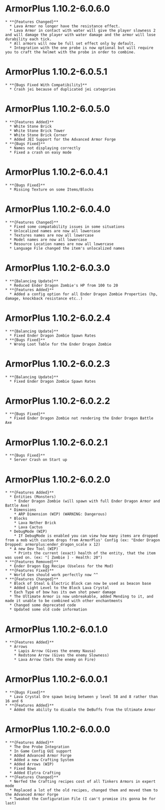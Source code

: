 **ArmorPlus 1.10.2-6.0.6.0**
============================
~~~~~~~~~~~~~~~~~~~~~~~~~~~~~~~~~~~~~~~~~~~~~~~~~~~~~~~~~~~~~~~~~~~~~~~~~~~~~~~~~~~~~
* **{Features Changed}**
  * Lava Armor no longer have the resistance effect.
  * Lava Armor in contact with water will give the player slowness 2 and will damage the player with water damage and the armor will lose durability each tick.
  * All armors will now be full set effect only by default.
  * Integration with the one probe is now optional but will require you to craft the helmet with the probe in order to combine.
~~~~~~~~~~~~~~~~~~~~~~~~~~~~~~~~~~~~~~~~~~~~~~~~~~~~~~~~~~~~~~~~~~~~~~~~~~~~~~~~~~~~~
**ArmorPlus 1.10.2-6.0.5.1**
============================
~~~~~~~~~~~~~~~~~~~~~~~~~~~~~~~~~~~~~~~~~~~~~~~~~~~~~~~~~~~~~~~~~~~~~~~~~~~~~~~~~~~~~
* **{Bugs Fixed With Compatibility}**
  * Crash jei because of duplicated jei categories
~~~~~~~~~~~~~~~~~~~~~~~~~~~~~~~~~~~~~~~~~~~~~~~~~~~~~~~~~~~~~~~~~~~~~~~~~~~~~~~~~~~~~
**ArmorPlus 1.10.2-6.0.5.0**
============================
~~~~~~~~~~~~~~~~~~~~~~~~~~~~~~~~~~~~~~~~~~~~~~~~~~~~~~~~~~~~~~~~~~~~~~~~~~~~~~~~~~~~~
* **{Features Added}**
  * White Stone Brick
  * White Stone Brick Tower
  * White Stone Brick Corner
  * Added JEI Support for the Advanced Armor Forge
* **{Bugs Fixed}**
  * Names not displaying correctly
  * Fixed a crash on easy mode
~~~~~~~~~~~~~~~~~~~~~~~~~~~~~~~~~~~~~~~~~~~~~~~~~~~~~~~~~~~~~~~~~~~~~~~~~~~~~~~~~~~~~
**ArmorPlus 1.10.2-6.0.4.1**
============================
~~~~~~~~~~~~~~~~~~~~~~~~~~~~~~~~~~~~~~~~~~~~~~~~~~~~~~~~~~~~~~~~~~~~~~~~~~~~~~~~~~~~~
* **{Bugs Fixed}**
  * Missing Texture on some Items/Blocks
~~~~~~~~~~~~~~~~~~~~~~~~~~~~~~~~~~~~~~~~~~~~~~~~~~~~~~~~~~~~~~~~~~~~~~~~~~~~~~~~~~~~~
**ArmorPlus 1.10.2-6.0.4.0**
============================
~~~~~~~~~~~~~~~~~~~~~~~~~~~~~~~~~~~~~~~~~~~~~~~~~~~~~~~~~~~~~~~~~~~~~~~~~~~~~~~~~~~~~
* **{Features Changed}**
  * Fixed some compatability issues in some situations
  * Unlocalized names are now all lowercase
  * Textures names are now all lowercase
  * Model names are now all lowercase
  * Resource Location names are now all lowercase
  * Language File changed the item's unlocalized names
~~~~~~~~~~~~~~~~~~~~~~~~~~~~~~~~~~~~~~~~~~~~~~~~~~~~~~~~~~~~~~~~~~~~~~~~~~~~~~~~~~~~~
**ArmorPlus 1.10.2-6.0.3.0**
============================
~~~~~~~~~~~~~~~~~~~~~~~~~~~~~~~~~~~~~~~~~~~~~~~~~~~~~~~~~~~~~~~~~~~~~~~~~~~~~~~~~~~~~
* **{Balancing Update}**
  * Reduced Ender Dragon Zombie's HP from 100 to 20
* **{Features Added}**
  * Added a config option for all Ender Dragon Zombie Properties (hp, damage, knockback resistance etc..)
~~~~~~~~~~~~~~~~~~~~~~~~~~~~~~~~~~~~~~~~~~~~~~~~~~~~~~~~~~~~~~~~~~~~~~~~~~~~~~~~~~~~~
**ArmorPlus 1.10.2-6.0.2.4**
============================
~~~~~~~~~~~~~~~~~~~~~~~~~~~~~~~~~~~~~~~~~~~~~~~~~~~~~~~~~~~~~~~~~~~~~~~~~~~~~~~~~~~~~
* **{Balancing Update}**
  * Fixed Ender Dragon Zombie Spawn Rates
* **{Bugs Fixed}**
  * Wrong Loot Table for the Ender Dragon Zombie
~~~~~~~~~~~~~~~~~~~~~~~~~~~~~~~~~~~~~~~~~~~~~~~~~~~~~~~~~~~~~~~~~~~~~~~~~~~~~~~~~~~~~
**ArmorPlus 1.10.2-6.0.2.3**
============================
~~~~~~~~~~~~~~~~~~~~~~~~~~~~~~~~~~~~~~~~~~~~~~~~~~~~~~~~~~~~~~~~~~~~~~~~~~~~~~~~~~~~~
* **{Balancing Update}**
  * Fixed Ender Dragon Zombie Spawn Rates
~~~~~~~~~~~~~~~~~~~~~~~~~~~~~~~~~~~~~~~~~~~~~~~~~~~~~~~~~~~~~~~~~~~~~~~~~~~~~~~~~~~~~
**ArmorPlus 1.10.2-6.0.2.2**
============================
~~~~~~~~~~~~~~~~~~~~~~~~~~~~~~~~~~~~~~~~~~~~~~~~~~~~~~~~~~~~~~~~~~~~~~~~~~~~~~~~~~~~~
* **{Bugs Fixed}**
  * Fixed Ender Dragon Zombie not rendering the Ender Dragon Battle Axe
~~~~~~~~~~~~~~~~~~~~~~~~~~~~~~~~~~~~~~~~~~~~~~~~~~~~~~~~~~~~~~~~~~~~~~~~~~~~~~~~~~~~~
**ArmorPlus 1.10.2-6.0.2.1**
============================
~~~~~~~~~~~~~~~~~~~~~~~~~~~~~~~~~~~~~~~~~~~~~~~~~~~~~~~~~~~~~~~~~~~~~~~~~~~~~~~~~~~~~
* **{Bugs Fixed}**
  * Server Crash on Start up
~~~~~~~~~~~~~~~~~~~~~~~~~~~~~~~~~~~~~~~~~~~~~~~~~~~~~~~~~~~~~~~~~~~~~~~~~~~~~~~~~~~~~
**ArmorPlus 1.10.2-6.0.2.0**
============================
~~~~~~~~~~~~~~~~~~~~~~~~~~~~~~~~~~~~~~~~~~~~~~~~~~~~~~~~~~~~~~~~~~~~~~~~~~~~~~~~~~~~~
* **{Features Added}**
  * Entities (Monsters)
    * Ender Dragon Zombie (will spawn with full Ender Dragon Armor and Battle Axe)
  * Dimensions
    * ARP Dimension (WIP) (WARNING: Dangerous)
  * Blocks
    * Lava Nether Brick
    * Lava Cactus
  * DebugMode (WIP)
    * If DebugMode is enabled you can view how many items are dropped from a mob with custom drops from ArmorPlus' Config (ex: "Ender Dragon Dropped: armorplus:ender_dragon_scale x 12)
  * A new Dev Tool (WIP)
    * Prints the current (exact) health of the entity, that the item was used on. (ex: "[ Zombie ] - Health: 20")
* **{Features Removed}**
  * Ender Dragon Egg Recipe (Useless for the Mod)
* **{Features Fixed}**
  * World Gen should work perfectly now ^^
* **{Features Changed}**
  * Block of Steal & Electric Block can now be used as beacon base
  * Added Light Level to the Block Lava Crystal
  * Each Type of bow has its own shot power damage
  * The Ultimate Armor is now unbreakable, added Mending to it, and made it unable to be combined with other enchantments
  * Changed some deprecated code
  * Updated some old code information
~~~~~~~~~~~~~~~~~~~~~~~~~~~~~~~~~~~~~~~~~~~~~~~~~~~~~~~~~~~~~~~~~~~~~~~~~~~~~~~~~~~~~
**ArmorPlus 1.10.2-6.0.1.0**
============================
~~~~~~~~~~~~~~~~~~~~~~~~~~~~~~~~~~~~~~~~~~~~~~~~~~~~~~~~~~~~~~~~~~~~~~~~~~~~~~~~~~~~~
* **{Features Added}**
  * Arrows
    * Lapis Arrow (Gives the enemy Nausa)
    * Redstone Arrow (Gives the enemy Slowness)
    * Lava Arrow (Sets the enemy on Fire)
~~~~~~~~~~~~~~~~~~~~~~~~~~~~~~~~~~~~~~~~~~~~~~~~~~~~~~~~~~~~~~~~~~~~~~~~~~~~~~~~~~~~~
**ArmorPlus 1.10.2-6.0.0.1**
============================
~~~~~~~~~~~~~~~~~~~~~~~~~~~~~~~~~~~~~~~~~~~~~~~~~~~~~~~~~~~~~~~~~~~~~~~~~~~~~~~~~~~~~
* **{Bugs Fixed}**
  * Lava Crystal Ore spawn being between y level 58 and 8 rather than 16 and 6
* **{Features Added}**
  * Added the ability to disable the DeBuffs from the Ultimate Armor
~~~~~~~~~~~~~~~~~~~~~~~~~~~~~~~~~~~~~~~~~~~~~~~~~~~~~~~~~~~~~~~~~~~~~~~~~~~~~~~~~~~~~
**ArmorPlus 1.10.2-6.0.0.0**
============================
~~~~~~~~~~~~~~~~~~~~~~~~~~~~~~~~~~~~~~~~~~~~~~~~~~~~~~~~~~~~~~~~~~~~~~~~~~~~~~~~~~~~~
* **{Features Added}**
  * The One Probe Integration
  * In Game Config GUI support
  * Added Advanced Armor Forge
  * Added a new Crafting System
  * Added Arrows (WIP)
  * Fixed Bows
  * Added Elytra Crafting
* **{Features Changed}**
  * Nerfed the Crafting recipes cost of all Tinkers Armors in expert mode
  * Replaced a lot of the old recipes, changed them and moved them to the Advanced Armor Forge
  * Tweaked the Configuration File (I can't promise its gonna be for last)
~~~~~~~~~~~~~~~~~~~~~~~~~~~~~~~~~~~~~~~~~~~~~~~~~~~~~~~~~~~~~~~~~~~~~~~~~~~~~~~~~~~~~
